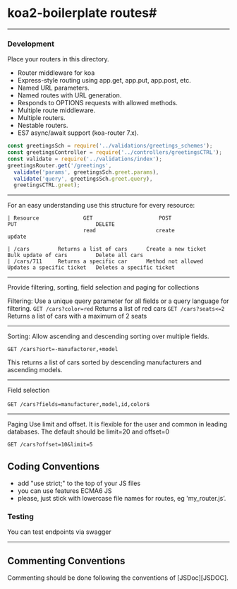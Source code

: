 
# koa2-boilerplate routes#

***
### Development ###

Place your routers in this directory.

* Router middleware for koa
* Express-style routing using app.get, app.put, app.post, etc.
* Named URL parameters.
* Named routes with URL generation.
* Responds to OPTIONS requests with allowed methods.
* Multiple route middleware.
* Multiple routers.
* Nestable routers.
* ES7 async/await support (koa-router 7.x).


```javascript
const greetingsSch = require('../validations/greetings_schemes');
const greetingsController = require('../controllers/greetingsCTRL');
const validate = require('../validations/index');
greetingsRouter.get('/greetings',
  validate('params', greetingsSch.greet.params),
  validate('query', greetingsSch.greet.query),
  greetingsCTRL.greet);

```

--------------------------------------------------------
For an easy understanding use this structure for every resource:

    | Resource              GET                     POST                    PUT                         DELETE
                            read                   create                  update

    | /cars         Returns a list of cars 	    Create a new ticket 	Bulk update of cars 	    Delete all cars
    | /cars/711 	Returns a specific car 	    Method not allowed  	Updates a specific ticket 	Deletes a specific ticket


--------------------------------------------------------
Provide filtering, sorting, field selection and paging for collections

Filtering:
Use a unique query parameter for all fields or a query language for filtering.
`GET /cars?color=red` Returns a list of red cars
`GET /cars?seats<=2`  Returns a list of cars with a maximum of 2 seats

--------------------------------------------------------

Sorting:
Allow ascending and descending sorting over multiple fields.

`GET /cars?sort=-manufactorer,+model`

This returns a list of cars sorted by descending manufacturers and ascending models.

--------------------------------------------------------

Field selection

`GET /cars?fields=manufacturer,model,id,color`s

--------------------------------------------------------

Paging
Use limit and offset. It is flexible for the user and common in leading databases. The default should be limit=20 and offset=0

`GET /cars?offset=10&limit=5`

## Coding Conventions ##

* add "use strict;" to the top of your JS files
* you can use features ECMA6 JS
* please, just stick with lowercase file names for routes, eg 'my_router.js’.

### Testing ###

You can test endpoints via swagger

***
## Commenting Conventions ##

Commenting should be done following the conventions of [JSDoc][JSDOC]. 